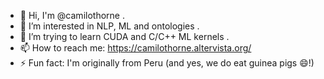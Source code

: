 - 👋 Hi, I'm @camilothorne .
- 👀 I’m interested in NLP, ML and ontologies .
- 🤔 I’m trying to learn CUDA and C/C++ ML kernels . 
- 📫 How to reach me: https://camilothorne.altervista.org/ 
- ⚡ Fun fact: I'm originally from Peru (and yes, we do eat guinea pigs 😄!)

<!--
**camilothorne/camilothorne** is a ✨ _special_ ✨ repository because its `README.md` (this file) appears on your GitHub profile.
-->
